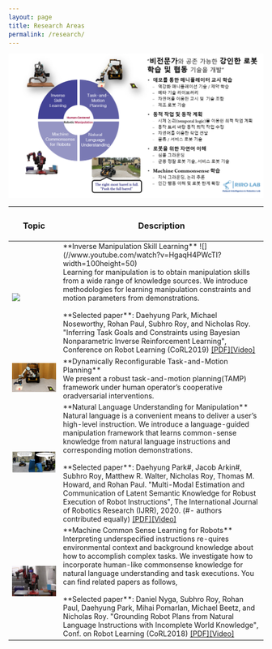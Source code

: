 ```yaml
---
layout: page
title: Research Areas
permalink: /research/
---
```



<td markdown="span">
    <a href="/assets/research/research_areas.png" data-lightbox="Research Areas" >
      <img style="width: 1000px" src="/assets/research/research_areas.png">
      </a>
</td>



<table>
<colgroup>
<col width="20%" />
<col width="80%" />
</colgroup>
<thead>
<tr class="header">
<th><h3>Topic</h3></th>
<th><h3>Description</h3></th>
</tr>
</thead>
<tbody>
<tr>
<td markdown="span">
    <a href="/assets/research/2019_CoRL_CBN_IRL2.png" data-lightbox="corl19_cbnirl" >
      <img style="width: 350px" src="/assets/research/2019_CoRL_CBN_IRL.png">
      </a>
</td>
<td markdown="span">
**Inverse Manipulation Skill Learning**
![](//www.youtube.com/watch?v=HgaqH4PWcTI?width=100height=50)
<br> Learning for manipulation is to obtain manipulation skills from a wide range of knowledge sources. We introduce methodologies for learning manipulation constraints and motion parameters from demonstrations.
<br>
<br>
**Selected paper**: Daehyung Park, Michael Noseworthy, Rohan Paul, Subhro Roy, and Nicholas Roy. "Inferring Task Goals and Constraints using Bayesian Nonparametric Inverse Reinforcement Learning", Conference on Robot Learning (CoRL2019) 
<a href="https://drive.google.com/open?id=1bswpgVJDXp_9vh55_Gz1cAbylhhjQqhS" target="_blank">[PDF]</a><a href="https://youtu.be/HgaqH4PWcTI" target="_blank">[Video]</a>
</td>
</tr>
<tr>
<td markdown="span">
    <a href="/assets/research/2021_RAL_LTL_BT.png" data-lightbox="ral20_ltl_bt" >
      <img style="width: 350px" src="/assets/research/2021_RAL_LTL_BT.png">
      </a>
</td>
<td markdown="span">
**Dynamically Reconfigurable Task-and-Motion Planning**
<br> We present a robust task-and-motion planning(TAMP) framework under human operator’s cooperative oradversarial interventions.
</td>
</tr>

<tr>
<td markdown="span">
    <a href="/assets/research/2020_IJRR.png" data-lightbox="ijrr20" >
      <img style="width: 350px" src="/assets/research/2020_IJRR.png">
      </a>
</td>
<td markdown="span">
 **Natural Language Understanding for Manipulation**
<br>Natural language is a convenient means to deliver a user’s high-level instruction. We introduce a language-guided manipulation framework that learns common-sense knowledge from natural language instructions and corresponding motion demonstrations.
<br>
<br>
**Selected paper**: Daehyung Park#, Jacob Arkin#, Subhro Roy, Matthew R. Walter, Nicholas Roy, Thomas M. Howard, and Rohan Paul. "Multi-Modal Estimation and Communication of Latent Semantic Knowledge for Robust Execution of Robot Instructions", The International Journal of Robotics Research (IJRR), 2020. (#- authors contributed equally) 
<a href="https://journals.sagepub.com/eprint/PSW4Z5AXF4AYTSXRN7AI/full" target="_blank">[PDF]</a><a href="https://www.youtube.com/watch?v=BfCeYsTvaOw&amp" target="_blank">[Video]</a>
</td>
</tr>

<tr>
<td markdown="span">
    <a href="/assets/research/2018_CORL.png" data-lightbox="CoRL2018" >
      <img style="width: 350px" src="/assets/research/2018_CORL.png">
      </a>
</td>
<td markdown="span">
**Machine Common Sense Learning for Robots**
<br>Interpreting underspecified instructions re-quires environmental context and background knowledge about how to accomplish complex tasks. We investigate how to incorporate human-like commonsense knowledge for natural language understanding and task executions. You can find related papers as follows,
<br>
<br>
**Selected paper**: Daniel Nyga, Subhro Roy, Rohan Paul, Daehyung Park, Mihai Pomarlan, Michael Beetz, and Nicholas Roy. "Grounding Robot Plans from Natural Language Instructions with Incomplete World Knowledge", Conf. on Robot Learning (CoRL2018)
<a href="http://proceedings.mlr.press/v87/nyga18a/nyga18a.pdf" target="_blank">[PDF]</a><a href="https://youtu.be/uWv-l7XMoB8" target="_blank">[Video]</a>
</td>
</tr>

</tbody>
</table>


